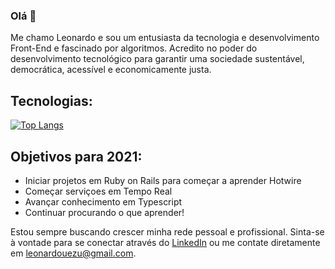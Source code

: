 ### Olá 👋

Me chamo Leonardo e sou um entusiasta da tecnologia e desenvolvimento Front-End e fascinado por algoritmos. Acredito no poder do desenvolvimento tecnológico para garantir uma sociedade sustentável, democrática, acessível e economicamente justa.

## Tecnologias:

[![Top Langs](https://github-readme-stats.vercel.app/api/top-langs/?username=luezu-42&langs_count=8)](https://github.com/anuraghazra/github-readme-stats)

## Objetivos para 2021:

- Iniciar projetos em Ruby on Rails para começar a aprender Hotwire
- Começar serviçoes em Tempo Real
- Avançar conhecimento em Typescript
- Continuar procurando o que aprender!

Estou sempre buscando crescer minha rede pessoal e profissional. Sinta-se à vontade para se conectar através do <a href="https://www.linkedin.com/in/leonardouezu/">LinkedIn</a> ou me contate diretamente em leonardouezu@gmail.com. 
